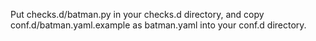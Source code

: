 Put checks.d/batman.py in your checks.d directory, and copy conf.d/batman.yaml.example as batman.yaml into your conf.d directory.
